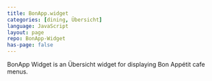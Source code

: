 ```yaml
---
title: BonApp.widget
categories: [dining, Übersicht]
language: JavaScript
layout: page
repo: BonApp-Widget
has-page: false
---
```


BonApp Widget is an Übersicht widget for displaying Bon Appétit cafe menus.
